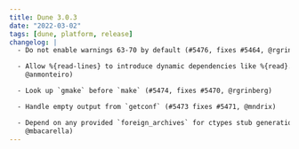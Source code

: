 ```yaml
---
title: Dune 3.0.3
date: "2022-03-02"
tags: [dune, platform, release]
changelog: |
  - Do not enable warnings 63-70 by default (#5476, fixes #5464, @rgrinberg)

  - Allow %{read-lines} to introduce dynamic dependencies like %{read}. (#5440,
    @anmonteiro)

  - Look up `gmake` before `make` (#5474, fixes #5470, @rgrinberg)

  - Handle empty output from `getconf` (#5473 fixes #5471, @mndrix)

  - Depend on any provided `foreign_archives` for ctypes stub generation (#5475,
    @mbacarella)
---
```

